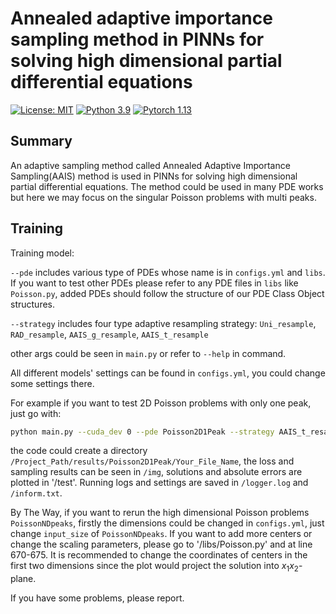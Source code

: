 # Annealed adaptive importance sampling method in PINNs for solving high dimensional partial differential equations 
[![License: MIT](https://img.shields.io/badge/License-MIT-yellow.svg)](./LICENSE)
[![Python 3.9](https://img.shields.io/badge/python-3.9-blue.svg)](https://www.python.org/downloads/)
[![Pytorch 1.13](https://img.shields.io/badge/pytorch-1.13-blue.svg)](https://pytorch.org/)

[//]: # ([![arXiv]&#40;https://img.shields.io/badge/arXiv-2209.14977-b31b1b.svg&#41;]&#40;https://arxiv.org/abs/2209.14977&#41;)

## Summary
An adaptive sampling method called Annealed Adaptive Importance Sampling(AAIS) method is used in PINNs for solving high dimensional partial differential equations. The method could be used in many PDE works but here we may focus on the singular Poisson problems with multi peaks.


## Training
Training model:

`--pde` includes various type of PDEs whose name is in `configs.yml` and `libs`. If you want to test other PDEs please refer to any PDE files in `libs` like `Poisson.py`, added PDEs should follow the structure of our PDE Class Object structures.

`--strategy` includes four type adaptive resampling strategy: `Uni_resample`, `RAD_resample`, `AAIS_g_resample`, `AAIS_t_resample`

other args could be seen in `main.py` or refer to `--help` in command.

All different models' settings can be found in `configs.yml`, you could change some settings there.

For example if you want to test 2D Poisson problems with only one peak, just go with:
```bash
python main.py --cuda_dev 0 --pde Poisson2D1Peak --strategy AAIS_t_resample --num_sample 1500 500 500 --lr 1e-4 3e-1 --epoch 500 2000 500 2000 --num_search 60000 --dirname 'Your_File_Name' --max_iter 20
```

the code could create a directory `/Project_Path/results/Poisson2D1Peak/Your_File_Name`, the loss and sampling results can be seen in `/img`, solutions and absolute errors are plotted in '/test'. Running logs and settings are saved in `/logger.log` and `/inform.txt`.

By The Way, if you want to rerun the high dimensional Poisson problems `PoissonNDpeaks`, firstly the dimensions could be changed in `configs.yml`, just change `input_size` of `PoissonNDpeaks`. If you want to add more centers or change the scaling parameters, please go to '/libs/Poisson.py' and at line 670-675. It is recommended to change the coordinates of centers in the first two dimensions since the plot would project the solution into $x_1x_2$-plane.

If you have some problems, please report.

